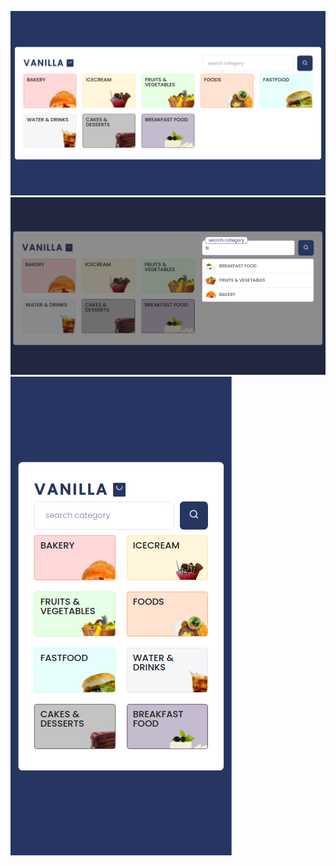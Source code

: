 ![](https://raw.githubusercontent.com/melihsahtulek/daily-frontend/master/day-5-categories-filter/images/day-5-categories-filter-desktop.jpeg)
![](https://raw.githubusercontent.com/melihsahtulek/daily-frontend/master/day-5-categories-filter/images/day-5-categories-filter-search.jpeg)
![](https://raw.githubusercontent.com/melihsahtulek/daily-frontend/master/day-5-categories-filter/images/day-5-categories-filter.mobile.jpeg)